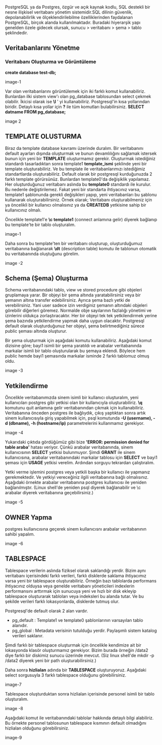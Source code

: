 PostgreSQL ya da Postgres, özgür ve açık kaynak kodlu, SQL destekli bir nesne ilişkisel veritabanı yönetim sistemidir.SQL dilinin güvenlik, depolanabilirlik ve ölçeklendirilebilme özelliklerinden faydalanan PostgreSQL, birçok alanda kullanılmaktadır. Buradaki hiyerarşik yapı genelden özele gidecek olursak, sunucu > veritabanı > şema > tablo şeklindedir.

## Veritabanlarını Yönetme

### Veritabanı Oluşturma ve Görüntüleme

**create database test-db;**

image-1


Var olan veritabanlarını görüntülemek için iki farklı komut kullanabiliriz. Bunlardan ilki sistem view'ı olan pg_database tablosundan select çekmek olabilir. İkicisi olarak ise **\l** ' yi kullanabiliriz. Postgresql'in kısa yollarından biridir. Detaylı kısa yollar için **\?** ile tüm komutları bulabilirsiniz. **SELECT datname FROM pg_database;**

image 2


## TEMPLATE OLUSTURMA

Biraz da template database kavramı üzerinde duralım. Bir veritabanını default ayarları dışında oluşturmak ve bunun devamlılığını sağlamak istersek bunun için yeni bir **TEMPLATE** oluşturmamız gerekir. Oluşturmak istediğiniz standardı tasarladıktan sonra template1 **template_ismi** şeklinde yeni bir template oluşturabiliriz. Ve bu template ile veritabanlarımızı istediğimiz standartlarda oluşturabiliriz. Default olarak bir postgresql kurduğunuzda 2 farklı template görürsünüz. Bunlardan template0'da değişiklik yapılamaz. Her oluşturduğunuz veritabanı aslında bu **template0** standardı ile kurulur. Bu nedenle değiştirilemez. Fakat yeni bir standarta ihtiyacınız varsa, template1 şablonunda gerekli değişikleri yapıp, yeni veritabanları bu şablonu kullanarak oluşturabilirsiniz. Örnek olarak; Veritabanı oluşturabilmeniz için ya öncelikli bir kullanıcı olmalısınız ya da **CREATEDB** yetkisine sahip bir kullanıcınız olmalı.

Öncelikle template1'e **\c template1** (connect anlamına gelir) diyerek bağlanıp bu template'te bir tablo oluşturalım.

image-1

Daha sonra bu template'ten bir veritabanı oluşturup, oluşturduğumuz veritabanına bağlanarak **\dt** (description table) komutu ile tablonun otomatik bu veritabanında oluştuğunu görelim.

image -2


## Schema (Şema) Oluşturma

Schema veritabanındaki tablo, view ve stored procedure gibi objeleri gruplamaya yarar. Bir objeyi bir şema altında yaratabilirsiniz veya bir şemanın altına transfer edebilirsiniz. Ayrıca şema bazlı yetki de verebilirsiniz. Yani user sadece izin verdiginiz şemanın altındaki objeleri görebilir diğerleri göremez. Normalde obje sayılarının fazlalığı yönetimi ve izinlerini oldukça zorlaştıracaktır. Her bir objeyi tek tek yetkilendirmek yerine şema bazında yetkilendirme yapmak daha uygun olacaktır. Postgresql default olarak oluşturduğunuz her objeyi, şema belirtmediğiniz sürece public şeması altında oluşturur.

Bir şema oluşturmak için aşağıdaki komutu kullanabiliriz. Aşağıdaki komut dizisine göre; bayi1 isimli bir şema yaratıldı ve arabalar veritabanında markalar isimli bir tablo oluşturularak bu şemaya eklendi. Böylece hem public hemde bayi1 şemasında markalar isminde 2 farklı tablomuz olmuş oldu.

image -3

## Yetkilendirme


Öncelikle veritabanımızda sinem isimli bir kullanıcı oluşturalım, yeni kullanıcıları postgres gibi yetkisi olan bir kullanıcıyla oluşturabiliriz. **\q** komutunu quit anlamına gelir veritabanından çıkmak için kullanabiliriz. Veritabanına önceden postgres ile bağlıydık, çıkış yaptıktan sonra artık sinem kullanıcısıyla giriş yapabilmek için, psql komutunda **-U (username), -d (dbname), -h (hostname/ip)** parametrelerini kullanmamız gerekiyor.

image -4

Yukarıdaki çıktıda gördüğümüz gibi bize **'ERROR: permission denied for table araba'** hatası veriyor. Çünkü arabalar veritabanında, sinem kullanıcısının **SELECT** yetkisi bulunmuyor. Şimdi **GRANT** ile sinem kullanıcısına, arabalar veritabanındaki markalar tablosu için **SELECT** ve bayi1 şeması için **USAGE** yetkisi verelim. Ardından sorguyu tekrardan çalıştıralım.


Yetki verme işlemini postgres veya yetkili başka bir kullanıcı ile yapmanız gerekmektedir. Ve yetkiyi vereceğiniz ilgili veritabanına bağlı olmalısınız. Aşağıdaki örnekte arabalar veritabanına postgres kullanıcısı ile yeniden bağlanılmıştır. (Linux shell'de yeniden psql diyerek bağlanabilir ve \c arabalar diyerek veritabanına geçebilirsiniz.)

image -5


## OWNER Yapma

postgres kullanıcısına geçerek sinem kullanıcısnı arabalar veritabanının sahibi yapalım.

image -6

## TABLESPACE

Tablespace verilerin aslında fiziksel olarak saklandığı yerdir. Bizim aynı veritabanı içerisindeki farklı verileri, farklı disklerde saklama ihtiyacımız varsa yeni bir tablespace oluşturabiliriz. Örneğin bazı tablolarda performans ihtiyacınız olduysa veya genelde veritabanı yöneticileri indexlerin performansını arttırmak için sunucuya yeni ve hızlı bir disk ekleyip tablespace oluşturarak tabloları veya indeksleri bu alanda tutar. Ve bu şekilde verileri farklı lokasyonlarda, disklerde tutmuş olur.

Postgresql'de default olarak 2 alan vardır.

- pg_default : Template1 ve template0 şablonlarının varsayılan tablo alanıdır.
- pg_global : Metadata verisinin tutulduğu yerdir. Paylaşımlı sistem katalog verileri saklanır.

Şimdi farklı bir tablespace oluşturmak için öncelikle kendimize ait bir lokasyonda klasör oluşturmamız gerekiyor. Bizim burada örneğin /data2 diye farklı bir diskimiz sunucu üzerinde mevcut. (Siz linux shell'de mkdir -p /data2 diyerek yeni bir path oluşturabilirsiniz.)

Daha sonra **hizlialan** adında bir **TABLESPACE** oluşturuyoruz. Aşağıdaki select sorgusuyla 3 farklı tablespace olduğunu görebilirsiniz.

image-7

Tablespace oluşturduktan sonra hizlialan içerisinde personel isimli bir tablo oluşturalım.

image -8


Aşağıdaki komut ile veritabanındaki tablolar hakkında detaylı bilgi alabiliriz. Bu örnekte personel tablosunun tablespace kısmının default olmadığını hizlialan olduğunu görebilirsiniz.

image-9